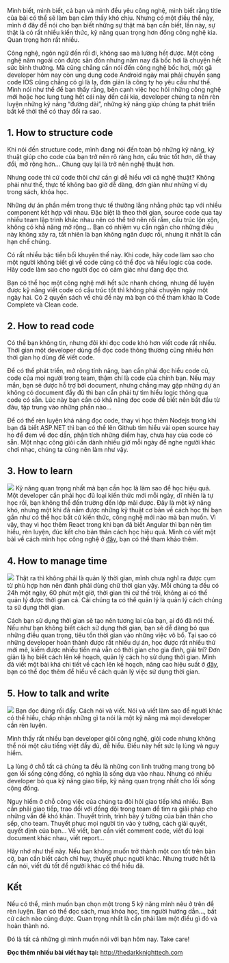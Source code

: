 Mình biết, mình biết, cả bạn và mình đều yêu công nghệ, mình biết rằng title của bài có thể sẽ làm bạn cảm thấy khó chịu. Nhưng có một điều thế này, mình ở đây để nói cho bạn biết những sự thật mà bạn cần biết, lần này, sự thật là có rất nhiều kiến thức, kỹ năng quan trọng hơn đống công nghệ kia. Quan trọng hơn rất nhiều.

Công nghệ, ngôn ngữ đến rồi đi, không sao mà lường hết được. Một công nghệ năm ngoái còn được săn đón nhưng năm nay đã bốc hơi là chuyện hết sức bình thường. Mà cũng chẳng cần nói đến công nghệ bốc hơi, một gã developer hôm nay còn ung dung code Android ngày mai phải chuyển sang code IOS cũng chẳng có gì là lạ, đơn giản là công ty họ yêu cầu như thế. Mình nói như thế để bạn thấy rằng, bên cạnh việc học hỏi những công nghệ mới hoặc học lung tung hết cái này đến cái kia, developer chúng ta nên rèn luyện những kỹ năng “đường dài”, những kỹ năng giúp chúng ta phát triển bất kể thời thế có thay đổi ra sao.

## 1. How to structure code
Khi nói đến structure code, mình đang nói đến toàn bộ những kỹ năng, kỹ thuật giúp cho code của bạn trở nên rõ ràng hơn, cấu trúc tốt hơn, dễ thay đổi, mở rộng hơn… Chung quy lại là trở nên nghệ thuật hơn.

Nhưng code thì cứ code thôi chứ cần gì dễ hiểu với cả nghệ thuật? Không phải như thế, thực tế không bao giờ dễ dàng, đơn giản như những ví dụ trong sách, khóa học.

Những dự án phần mềm trong thực tế thường lằng nhằng phức tạp với nhiều component kết hợp với nhau. Đặc biệt là theo thời gian, source code qua tay nhiều team lập trình khác nhau nên có thể trở nên rối rắm, cấu trúc lộn xộn, không có khả năng mở rộng… Bạn có nhiệm vụ cần ngăn cho những điều này không xảy ra, tất nhiên là bạn không ngăn được rồi, nhưng ít nhất là cần hạn chế chúng.

Có rất nhiều bậc tiền bối khuyên thế này. Khi code, hãy code làm sao cho một người không biết gì về code cũng có thể đọc và hiểu logic của code. Hãy code làm sao cho người đọc có cảm giác như đang đọc thơ.

Bạn có thể học một công nghệ mới hết sức nhanh chóng, nhưng để luyện được kỹ năng viết code có cấu trúc tốt thì không phải chuyện ngày một ngày hai. Có 2 quyển sách về chủ đề này mà bạn có thể tham khảo là Code Complete và Clean code.

## 2. How to read code
Có thể bạn không tin, nhưng đôi khi đọc code khó hơn viết code rất nhiều. Thời gian một developer dùng để đọc code thông thường cũng nhiều hơn thời gian họ dùng để viết code.

Để có thể phát triển, mở rộng tính năng, bạn cần phải đọc hiểu code cũ, code của mọi người trong team, thậm chí là code của chính bạn. Nếu may mắn, bạn sẽ được hỗ trợ bởi document, nhưng chẳng may gặp những dự án không có document đầy đủ thì bạn cần phải tự tìm hiểu logic thông qua code có sẵn. Lúc này bạn cần có khả năng đọc code để biết nên bắt đầu từ đâu, tập trung vào những phần nào…

Để có thể rèn luyện khả năng đọc code, thay vì học thêm Nodejs trong khi bạn đã biết ASP.NET thì bạn có thể lên Github tìm hiểu vài open source hay ho để đem về đọc dần, phân tích những điểm hay, chưa hay của code có sẵn. Một nhạc công giỏi cần dành nhiều giờ mỗi ngày để nghe người khác chơi nhạc, chúng ta cũng nên làm như vậy.

## 3. How to learn
![](https://images.viblo.asia/857a6689-ae85-42c5-b384-c1532a291096.jpg)
Kỹ năng quan trọng nhất mà bạn cần học là làm sao để học hiệu quả. Một developer cần phải học đủ loại kiến thức mới mỗi ngày, dĩ nhiên là tự học rồi, bạn không thể đến trường đến lớp mãi được. Đây là một kỹ năng khó, nhưng một khi đã nắm được những kỹ thuật cơ bản về cách học thì bạn gần như có thể học bất cứ kiến thức, công nghệ mới nào mà bạn muốn. Vì vậy, thay vì học thêm React trong khi bạn đã biết Angular thì bạn nên tìm hiểu, rèn luyện, đúc kết cho bản thân cách học hiệu quả. Mình có viết một bài về cách mình học công nghệ ở [đây](https://thedarkknighttech.com/hoc-c-java-hay-ngon-ngu-cong-nghe-bat-ki-nhu-the-nao/), bạn có thể tham khảo thêm.

## 4. How to manage time
![](https://images.viblo.asia/f897eecf-69b2-41c8-99b4-4dbf913e706a.jpg)
Thật ra thì không phải là quản lý thời gian, mình chưa nghĩ ra được cụm từ phù hợp hơn nên đành phải dùng chữ thời gian vậy. Mỗi chúng ta đều có 24h một ngày, 60 phút một giờ, thời gian thì cứ thế trôi, không ai có thể quản lý được thời gian cả. Cái chúng ta có thể quản lý là quản lý cách chúng ta sử dụng thời gian.

Cách bạn sử dụng thời gian sẽ tạo nên tương lai của bạn, ai đó đã nói thế. Nếu như bạn không biết cách sử dụng thời gian, bạn sẽ dễ dàng bỏ qua những điều quan trọng, tiêu tốn thời gian vào những việc vô bổ. Tại sao có những developer hoàn thành được rất nhiều dự án, học được rất nhiều thứ mới mẻ, kiếm được nhiều tiền mà vẫn có thời gian cho gia đình, giải trí? Đơn giản là họ biết cách lên kế hoạch, quản lý cách họ sử dụng thời gian. Mình đã viết một bài khá chi tiết về cách lên kế hoạch, nâng cao hiệu suất ở [đây](https://thedarkknighttech.com/lam-sao-x5-nang-suat-lam-viec-cua-ban/), bạn có thể đọc thêm để hiểu về cách quản lý việc sử dụng thời gian.

## 5. How to talk and write
![](https://images.viblo.asia/057612ac-59f5-43c2-8cd3-afbbd23e9dd7.jpg)
Bạn đọc đúng rồi đấy. Cách nói và viết. Nói và viết làm sao để người khác có thể hiểu, chấp nhận những gì ta nói là một kỹ năng mà mọi developer cần rèn luyện.

Mình thấy rất nhiều bạn developer giỏi công nghệ, giỏi code nhưng không thể nói một câu tiếng việt đầy đủ, dễ hiểu. Điều này hết sức lạ lùng và nguy hiểm.

Lạ lùng ở chỗ tất cả chúng ta đều là những con linh trưởng mang trong bộ gen lối sống cộng đồng, có nghĩa là sống dựa vào nhau. Nhưng có nhiều developer bỏ qua kỹ năng giao tiếp, kỹ năng quan trọng nhất cho lối sống cộng đồng.

Nguy hiểm ở chỗ công việc của chúng ta đòi hỏi giao tiếp khá nhiều. Bạn cần phải giao tiếp, trao đổi với đồng đội trong team để tìm ra giải pháp cho những vấn đề khó khăn. Thuyết trình, trình bày ý tưởng của bản thân cho sếp, cho team. Thuyết phục mọi người tin vào ý tưởng, cách giải quyết, quyết định của bạn… Về viết, bạn cần viết comment code, viết đủ loại document khác nhau, viết report…

Hãy nhớ như thế này. Nếu bạn không muốn trở thành một con tốt trên bàn cờ, bạn cần biết cách chỉ huy, thuyết phục người khác. Nhưng trước hết là cần nói, viết đủ tốt để người khác có thể hiểu đã.

## Kết
Nếu có thể, mình muốn bạn chọn một trong 5 kỹ năng mình nêu ở trên để rèn luyện. Bạn có thể đọc sách, mua khóa học, tìm người hướng dẫn…, bất cứ cách nào cũng được. Quan trọng nhất là cần phải làm một điều gì đó và hoàn thành nó.

Đó là tất cả những gì mình muốn nói với bạn hôm nay. Take care!

**Đọc thêm nhiều bài viết hay tại:** http://thedarkknighttech.com